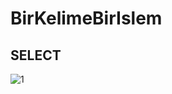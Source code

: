 # BirKelimeBirIslem
 
 
 ## SELECT
![1](https://user-images.githubusercontent.com/11635700/80442811-7006c880-8916-11ea-8782-794f2339e4e9.JPG)
